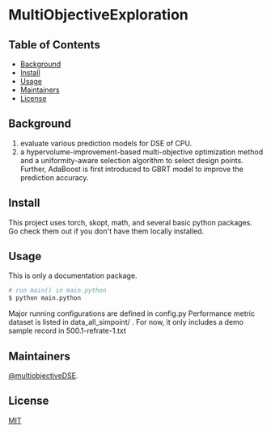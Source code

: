 # MultiObjectiveExploration

## Table of Contents

- [Background](#background)
- [Install](#install)
- [Usage](#usage)
- [Maintainers](#maintainers)
- [License](#license)

## Background
1) evaluate various prediction models for DSE of CPU.
2) a hypervolume-improvement-based multi-objective optimization method and a uniformity-aware selection algorithm to select design points.
Further, AdaBoost is first introduced to GBRT model to improve the prediction accuracy.

## Install

This project uses torch, skopt, math, and several basic python packages. Go check them out if you don't have them locally installed.

## Usage

This is only a documentation package.

```sh
# run main() in main.python
$ python main.python
```

Major running configurations are defined in config.py
Performance metric dataset is listed in data_all_simpoint/ . For now, it only includes a demo sample record in 500.1-refrate-1.txt

## Maintainers
[@multiobjectiveDSE](https://github.com/multiobjectiveDSE).

## License
[MIT](license)
